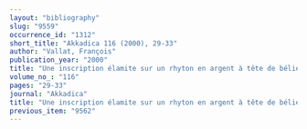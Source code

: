 ```yaml
---
layout: "bibliography"
slug: "9559"
occurrence_id: "1312"
short_title: "Akkadica 116 (2000), 29-33"
author: "Vallat, François"
publication_year: "2000"
title: "Une inscription élamite sur un rhyton en argent à tête de bélier"
volume_no_: "116"
pages: "29-33"
journal: "Akkadica"
title: "Une inscription élamite sur un rhyton en argent à tête de bélier"
previous_item: "9562"
---
```

